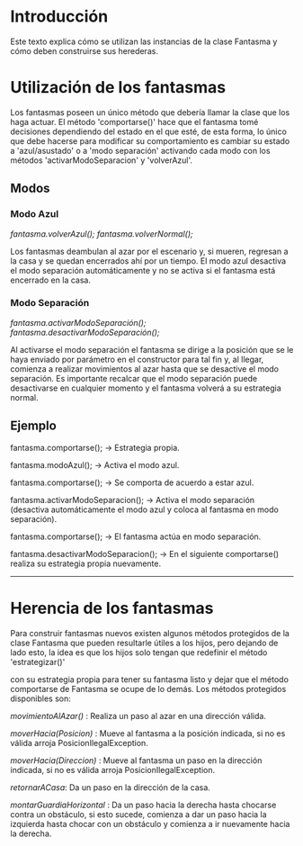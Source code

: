 # Introducción #

Este texto explica cómo se utilizan las instancias de la clase Fantasma y cómo deben construirse sus herederas.

# Utilización de los fantasmas #

Los fantasmas poseen un único método que debería llamar la clase que los haga actuar. El método 'comportarse()' hace que el fantasma tomé decisiones dependiendo del estado en el que esté, de esta forma, lo único que debe hacerse para modificar su comportamiento es cambiar su estado a 'azul/asustado' o a 'modo separación' activando cada modo con los métodos 'activarModoSeparacion' y 'volverAzul'.

## Modos ##

### Modo Azul ###

_fantasma.volverAzul();_
_fantasma.volverNormal();_

Los fantasmas deambulan al azar por el escenario y, si mueren, regresan a la casa y se quedan encerrados ahí por un tiempo. El modo azul desactiva el modo separación automáticamente y no se activa si el fantasma está encerrado en la casa.

### Modo Separación ###

_fantasma.activarModoSeparación();_
_fantasma.desactivarModoSeparación();_

Al activarse el modo separación el fantasma se dirige a la posición que se le haya enviado por parámetro en el constructor para tal fin y, al llegar, comienza a realizar movimientos al azar hasta que se desactive el modo separación. Es importante recalcar que el modo separación puede desactivarse en cualquier momento y el fantasma volverá a su estrategia normal.

## Ejemplo ##

fantasma.comportarse(); -> Estrategia propia.

fantasma.modoAzul(); -> Activa el modo azul.

fantasma.comportarse(); -> Se comporta de acuerdo a estar azul.

fantasma.activarModoSeparacion(); -> Activa el modo separación (desactiva automáticamente el modo azul y coloca al fantasma en modo separación).

fantasma.comportarse(); -> El fantasma actúa en modo separación.

fantasma.desactivarModoSeparacion(); -> En el siguiente comportarse() realiza su estrategia propia nuevamente.

---

# Herencia de los fantasmas #

Para construir fantasmas nuevos existen algunos métodos protegidos de la clase Fantasma que pueden resultarle útiles a los hijos, pero dejando de lado esto, la idea es que los hijos solo tengan que redefinir el método 'estrategizar()'

con su estrategia propia para tener su fantasma listo y dejar que el método comportarse de Fantasma se ocupe de lo demás.
Los métodos protegidos disponibles son:

_movimientoAlAzar()_ : Realiza un paso al azar en una dirección válida.

_moverHacia(Posicion)_ : Mueve al fantasma a la posición indicada, si no es válida arroja PosicionIlegalException.

_moverHacia(Direccion)_ : Mueve al fantasma un paso en la dirección indicada, si no es válida arroja PosicionIlegalException.

_retornarACasa_: Da un paso en la dirección de la casa.

_montarGuardiaHorizontal_ : Da un paso hacia la derecha hasta chocarse contra un obstáculo, si esto sucede, comienza a dar un paso hacia la izquierda hasta chocar con un obstáculo y comienza a ir nuevamente hacia la derecha.